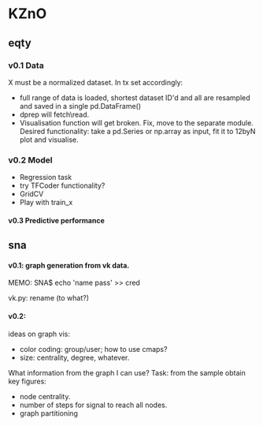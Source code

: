 # KZnO

## eqty 
### v0.1 Data 
X must be a normalized dataset. In tx set accordingly: 
* full range of data is loaded, shortest dataset ID'd and all are resampled and saved in a single pd.DataFrame()
* dprep will fetch\read. 
* Visualisation function will get broken. Fix, move to the separate module. Desired functionality: take a pd.Series or np.array as input, fit it to 12byN plot and visualise. 
### v0.2 Model
* Regression task  
* try TFCoder functionality?
* GridCV
* Play with train_x

#### v0.3 Predictive performance

## sna
#### v0.1: graph generation from vk data.
MEMO: 
SNA$ echo 'name pass' >> cred

vk.py: rename (to what?)	
#### v0.2: 
ideas on graph vis:
* color coding: group/user; how to use cmaps?
* size: centrality, degree, whatever. 

What information from the graph I can use?
Task: from the sample obtain key figures:
* node centrality.
* number of steps for signal to reach all nodes.
* graph partitioning 
